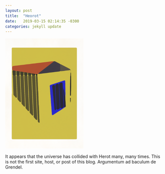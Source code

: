 ```yaml
---
layout: post
title:  "Heorot"
date:   2019-03-15 02:14:35 -0300
categories: jekyll update
---
```


<img src="/assets/img/home.png" width="250"/>

<p>It appears that the universe has collided with Herot many, many times. This is not the first site, host, or post of this blog. Argumentum ad baculum de Grendel.</p>


